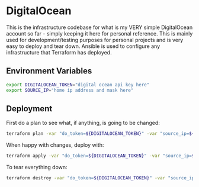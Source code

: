 # DigitalOcean
This is the infrastructure codebase for what is my VERY simple DigitalOcean account so far - simply keeping it here for personal reference. This is mainly used for development/testing purposes for personal projects and is very easy to deploy and tear down. Ansible is used to configure any infrastructure that Terraform has deployed.

## Environment Variables
```bash
export DIGITALOCEAN_TOKEN="digital ocean api key here"
export SOURCE_IP="home ip address and mask here"
```

## Deployment
First do a plan to see what, if anything, is going to be changed:
```bash
terraform plan -var "do_token=${DIGITALOCEAN_TOKEN}" -var "source_ip=${SOURCE_IP}"
```

When happy with changes, deploy with:
```bash
terraform apply -var "do_token=${DIGITALOCEAN_TOKEN}" -var "source_ip=${SOURCE_IP}"
```

To tear everything down:
```bash
terraform destroy -var "do_token=${DIGITALOCEAN_TOKEN}" -var "source_ip=${SOURCE_IP}"
```